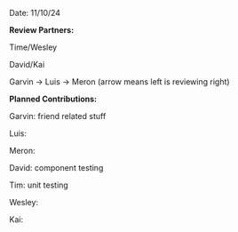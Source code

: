 Date: 11/10/24

**Review Partners:**

Time/Wesley

David/Kai

Garvin -> Luis -> Meron
(arrow means left is reviewing right)

**Planned Contributions:**

Garvin: friend related stuff

Luis:

Meron:

David: component testing

Tim: unit testing

Wesley:

Kai:
